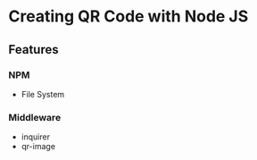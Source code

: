 # Creating QR Code with Node JS

## Features
 ### NPM
  * File System
 ### Middleware
  * inquirer
  * qr-image